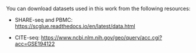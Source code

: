You can download datasets used in this work from the following resources:

- SHARE-seq and PBMC: https://scglue.readthedocs.io/en/latest/data.html

- CITE-seq: https://www.ncbi.nlm.nih.gov/geo/query/acc.cgi?acc=GSE194122 
